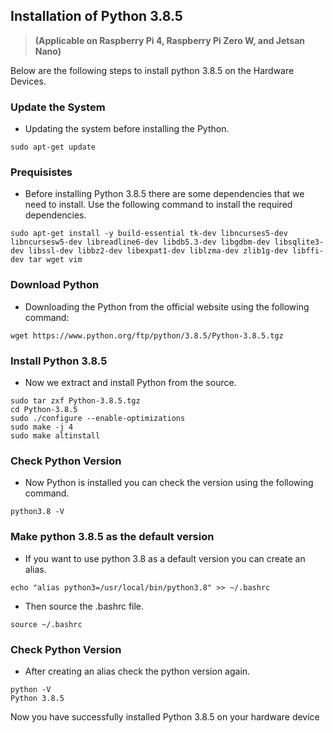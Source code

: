 ## Installation of Python 3.8.5

> **(Applicable on Raspberry Pi 4, Raspberry Pi Zero W, and Jetsan Nano)**

Below are the following steps to install python 3.8.5 on the Hardware Devices.

### Update the System

* Updating the system before installing the Python.
```
sudo apt-get update
```

### Prequisistes
* Before installing Python 3.8.5 there are some dependencies that we need to install. Use the following command to install the required dependencies.
```
sudo apt-get install -y build-essential tk-dev libncurses5-dev libncursesw5-dev libreadline6-dev libdb5.3-dev libgdbm-dev libsqlite3-dev libssl-dev libbz2-dev libexpat1-dev liblzma-dev zlib1g-dev libffi-dev tar wget vim
```

### Download Python
* Downloading the Python from the official website using the following command:
```
wget https://www.python.org/ftp/python/3.8.5/Python-3.8.5.tgz
```

### Install Python 3.8.5
* Now we extract and install Python from the source.
```
sudo tar zxf Python-3.8.5.tgz
cd Python-3.8.5
sudo ./configure --enable-optimizations
sudo make -j 4
sudo make altinstall
```

### Check Python Version
* Now Python is installed you can check the version using the following command.
```
python3.8 -V
```

### Make python 3.8.5 as the default version
* If you want to use python 3.8 as a default version you can create an alias.
```
echo "alias python3=/usr/local/bin/python3.8" >> ~/.bashrc
```
* Then source the .bashrc file.
```
source ~/.bashrc
```

### Check Python Version
* After creating an alias check the python version again.
```
python -V
Python 3.8.5
```

Now you have successfully installed Python 3.8.5 on your hardware device

